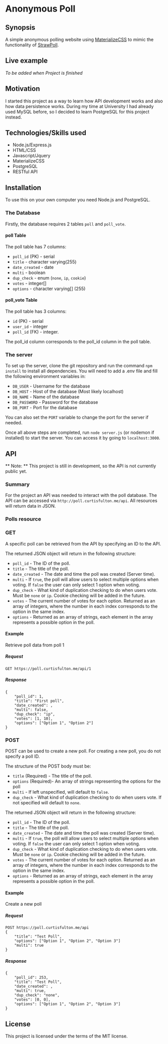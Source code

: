 # Anonymous Poll

## Synopsis

A simple anonymous polling website using [MaterializeCSS](http://materializecss.com/) to mimic the functionality of [StrawPoll](strawpoll.me). 

## Live example

*To be added when Project is finished*

## Motivation

I started this project as a way to learn how API development works and also how data persistence works. During my time at University I had already used MySQL before, so I decided to learn PostgreSQL for this project instead. 

## Technologies/Skills used

- Node.js/Express.js
- HTML/CSS
- Javascript/Jquery
- MaterializeCSS
- PostgreSQL
- RESTful API

## Installation

To use this on your own computer you need Node.js and PostgreSQL. 

### The Database

Firstly, the database requires 2 tables `poll` and `poll_vote`. 

#### poll Table

The poll table has 7 columns:

- `poll_id` (PK) \- serial
- `title` \- character varying(255)
- `date_created` \- date
- `multi` \- boolean
- `dup_check` \- enum (`none`, `ip`, `cookie`)
- `votes` \- integer[]
- `options` \- character varying[] (255) 

#### poll_vote Table

The poll table has 3 columns:

- `id` (PK) \- serial
- `user_id` \- integer
- `poll_id` (FK) \- integer.

The poll_id column corresponds to the poll_id column in the poll table.

### The server

To set up the server, clone the git repository and run the command `npm install` to install all dependencies. You will need to add a .env file and fill the following environment variables in:

- `DB_USER` \- Username for the database
- `DB_HOST` \- Host of the database (Most likely localhost)
- `DB_NAME` \- Name of the database
- `DB_PASSWORD` \- Password for the database
- `DB_PORT` \- Port for the database

You can also set the `PORT` variable to change the port for the server if needed.

Once all above steps are completed, run `node server.js` (or nodemon if installed) to start the server. You can access it by going to `localhost:3000`.

## API

** Note: ** This project is still in development, so the API is not currently public yet.

### Summary

For the project an API was needed to interact with the poll database. The API can be accessed via `http://poll.curtisfulton.me/api`. All resources will return data in JSON.

### Polls resource

### GET

A specific poll can be retrieved from the API by specifying an ID to the API.

The returned JSON object will return in the following structure:

- `poll_id` \- The ID of the poll.
- `title` \- The title of the poll.
- `date_created` \- The date and time the poll was created (Server time).
- `multi` \- If `true`, the poll will allow users to select multiple options when voting. If `false` the user can only select 1 option when voting.
- `dup_check` \- What kind of duplication checking to do when users vote. Must be `none` or `ip`. Cookie checking will be added in the future.
- `votes` \- The current number of votes for each option. Returned as an array of integers, where the number in each index corresponds to the option in the same index.
- `options` \- Returned as an array of strings, each element in the array represents a possible option in the poll.

#### Example

Retrieve poll data from poll 1

##### Request

`GET https://poll.curtisfulton.me/api/1`

##### Response

```
{
	"poll_id": 1,
	"title": "First poll",
	"date_created": ,
	"multi": false,
	"dup_check": "ip",
	"votes": [1, 10],
	"options": ["Option 1", "Option 2"]
}
```


### POST

POST can be used to create a new poll. For creating a new poll, you do not specify a poll ID.

The structure of the POST body must be: 

- `title` (Required) \- The title of the poll.
- `options` (Required)\- An array of strings representing the options for the poll
- `multi` \- If left unspecified, will default to `false`.
- `dup_check` \- What kind of duplication checking to do when users vote. If not specified will default to `none`.

The returned JSON object will return in the following structure:

- `poll_id` \- The ID of the poll.
- `title` \- The title of the poll.
- `date_created` \- The date and time the poll was created (Server time).
- `multi` \- If `true`, the poll will allow users to select multiple options when voting. If `false` the user can only select 1 option when voting.
- `dup_check` \- What kind of duplication checking to do when users vote. Must be `none` or `ip`. Cookie checking will be added in the future.
- `votes` \- The current number of votes for each option. Returned as an array of integers, where the number in each index corresponds to the option in the same index.
- `options` \- Returned as an array of strings, each element in the array represents a possible option in the poll.

#### Example

Create a new poll

##### Request

```
POST https://poll.curtisfulton.me/api
{
	"title": "Test Poll",
	"options": ["Option 1", "Option 2", "Option 3"]
	"multi": true
}
```

##### Response

```
{
	"poll_id": 253,
	"title": "Test Poll",
	"date_created": ,
	"multi": true,
	"dup_check": "none",
	"votes": [0, 0],
	"options": ["Option 1", "Option 2", "Option 3"]
}
```

## License

This project is licensed under the terms of the MIT license.